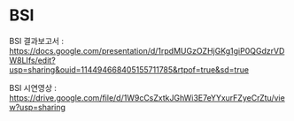 # BSI

BSI 결과보고서 : https://docs.google.com/presentation/d/1rpdMUGzOZHjGKg1giP0QGdzrVDW8LIfs/edit?usp=sharing&ouid=114494668405155711785&rtpof=true&sd=true

BSI 시연영상 : https://drive.google.com/file/d/1W9cCsZxtkJGhWi3E7eYYxurFZyeCrZtu/view?usp=sharing
